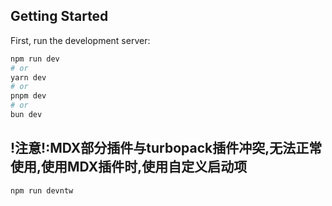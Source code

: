 ## Getting Started

First, run the development server:

```bash
npm run dev
# or
yarn dev
# or
pnpm dev
# or
bun dev
```

 ## !注意!:MDX部分插件与turbopack插件冲突,无法正常使用,使用MDX插件时,使用自定义启动项
 ```bash
npm run devntw
```